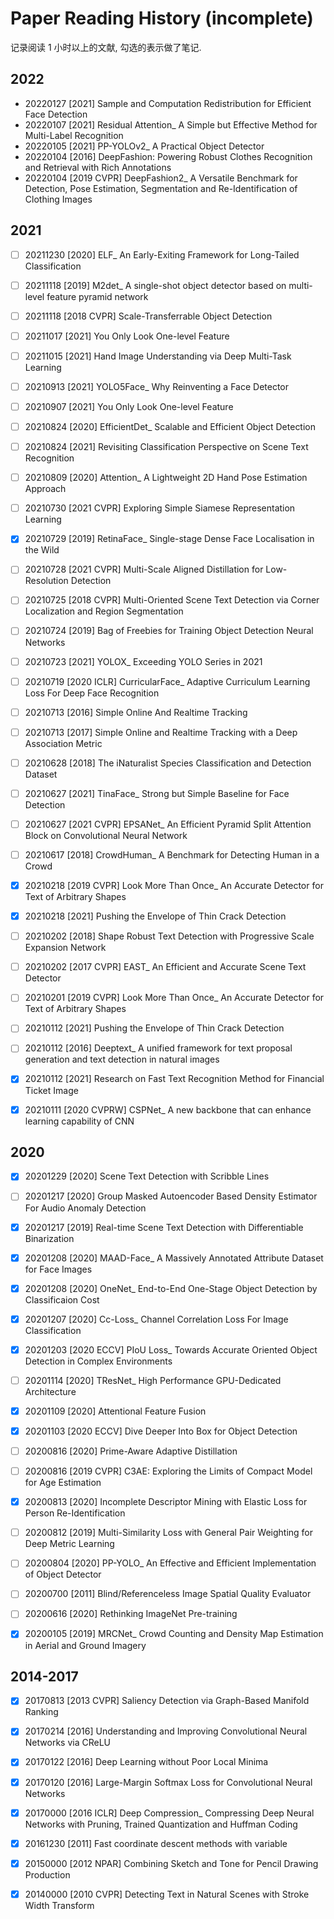 # Paper Reading History (incomplete)

记录阅读 1 小时以上的文献, 勾选的表示做了笔记.

## 2022

- 20220127 [2021] Sample and Computation Redistribution for Efficient Face Detection
- 20220107 [2021] Residual Attention_ A Simple but Effective Method for Multi-Label Recognition
- 20220105 [2021] PP-YOLOv2_ A Practical Object Detector
- 20220104 [2016] DeepFashion: Powering Robust Clothes Recognition and Retrieval with Rich Annotations
- 20220104 [2019 CVPR] DeepFashion2_ A Versatile Benchmark for Detection, Pose Estimation, Segmentation and Re-Identification of Clothing Images

## 2021

- [ ] 20211230 [2020] ELF_ An Early-Exiting Framework for Long-Tailed Classification
- [ ] 20211118 [2019] M2det_ A single-shot object detector based on multi-level feature pyramid network
- [ ] 20211118 [2018 CVPR] Scale-Transferrable Object Detection
- [ ] 20211017 [2021] You Only Look One-level Feature
- [ ] 20211015 [2021] Hand Image Understanding via Deep Multi-Task Learning
- [ ] 20210913 [2021] YOLO5Face_ Why Reinventing a Face Detector
- [ ] 20210907 [2021] You Only Look One-level Feature
- [ ] 20210824 [2020] EfficientDet_ Scalable and Efficient Object Detection
- [ ] 20210824 [2021] Revisiting Classification Perspective on Scene Text Recognition
- [ ] 20210809 [2020] Attention_ A Lightweight 2D Hand Pose Estimation Approach
- [ ] 20210730 [2021 CVPR] Exploring Simple Siamese Representation Learning
- [x] 20210729 [2019] RetinaFace_ Single-stage Dense Face Localisation in the Wild
- [ ] 20210728 [2021 CVPR] Multi-Scale Aligned Distillation for Low-Resolution Detection
- [ ] 20210725 [2018 CVPR] Multi-Oriented Scene Text Detection via Corner Localization and Region Segmentation
- [ ] 20210724 [2019] Bag of Freebies for Training Object Detection Neural Networks
- [ ] 20210723 [2021] YOLOX_ Exceeding YOLO Series in 2021
- [ ] 20210719 [2020 ICLR] CurricularFace_ Adaptive Curriculum Learning Loss For Deep Face Recognition
- [ ] 20210713 [2016] Simple Online And Realtime Tracking
- [ ] 20210713 [2017] Simple Online and Realtime Tracking with a Deep Association Metric
- [ ] 20210628 [2018] The iNaturalist Species Classification and Detection Dataset
- [ ] 20210627 [2021] TinaFace_ Strong but Simple Baseline for Face Detection
- [ ] 20210627 [2021 CVPR] EPSANet_ An Efficient Pyramid Split Attention Block on Convolutional Neural Network
- [ ] 20210617 [2018] CrowdHuman_ A Benchmark for Detecting Human in a Crowd
- [x] 20210218 [2019 CVPR] Look More Than Once_ An Accurate Detector for Text of Arbitrary Shapes
- [x] 20210218 [2021] Pushing the Envelope of Thin Crack Detection
- [ ] 20210202 [2018] Shape Robust Text Detection with Progressive Scale Expansion Network
- [ ] 20210202 [2017 CVPR] EAST_ An Efficient and Accurate Scene Text Detector
- [ ] 20210201 [2019 CVPR] Look More Than Once_ An Accurate Detector for Text of Arbitrary Shapes
- [ ] 20210112 [2021] Pushing the Envelope of Thin Crack Detection
- [ ] 20210112 [2016] Deeptext_ A unified framework for text proposal generation and text detection in natural images
- [x] 20210112 [2021] Research on Fast Text Recognition Method for Financial Ticket Image
- [x] 20210111 [2020 CVPRW] CSPNet_ A new backbone that can enhance learning capability of CNN


## 2020

- [x] 20201229 [2020] Scene Text Detection with Scribble Lines
- [ ] 20201217 [2020] Group Masked Autoencoder Based Density Estimator For Audio Anomaly Detection
- [x] 20201217 [2019] Real-time Scene Text Detection with Differentiable Binarization
- [x] 20201208 [2020] MAAD-Face_ A Massively Annotated Attribute Dataset for Face Images
- [x] 20201208 [2020] OneNet_ End-to-End One-Stage Object Detection by Classificaion Cost
- [x] 20201207 [2020] Cc-Loss_ Channel Correlation Loss For Image Classification
- [x] 20201203 [2020 ECCV] PIoU Loss_ Towards Accurate Oriented Object Detection in Complex Environments
- [ ] 20201114 [2020] TResNet_ High Performance GPU-Dedicated Architecture
- [x] 20201109 [2020] Attentional Feature Fusion
- [x] 20201103 [2020 ECCV] Dive Deeper Into Box for Object Detection
- [ ] 20200816 [2020] Prime-Aware Adaptive Distillation
- [ ] 20200816 [2019 CVPR] C3AE: Exploring the Limits of Compact Model for Age Estimation
- [x] 20200813 [2020] Incomplete Descriptor Mining with Elastic Loss for Person Re-Identification
- [ ] 20200812 [2019] Multi-Similarity Loss with General Pair Weighting for Deep Metric Learning
- [ ] 20200804 [2020] PP-YOLO_ An Effective and Efficient Implementation of Object Detector
- [ ] 20200700 [2011] Blind/Referenceless Image Spatial Quality Evaluator 
- [ ] 20200616 [2020] Rethinking ImageNet Pre-training
- [x] 20200105 [2019] MRCNet_ Crowd Counting and Density Map Estimation in Aerial and Ground Imagery


## 2014-2017

- [x] 20170813 [2013 CVPR] Saliency Detection via Graph-Based Manifold Ranking
- [x] 20170214 [2016] Understanding and Improving Convolutional Neural Networks via CReLU
- [x] 20170122 [2016] Deep Learning without Poor Local Minima
- [x] 20170120 [2016] Large-Margin Softmax Loss for Convolutional Neural Networks
- [x] 20170000 [2016 ICLR] Deep Compression_ Compressing Deep Neural Networks with Pruning, Trained Quantization and Huffman Coding
- [x] 20161230 [2011] Fast coordinate descent methods with variable
- [x] 20150000 [2012 NPAR] Combining Sketch and Tone for Pencil Drawing Production
- [x] 20140000 [2010 CVPR] Detecting Text in Natural Scenes with Stroke Width Transform

